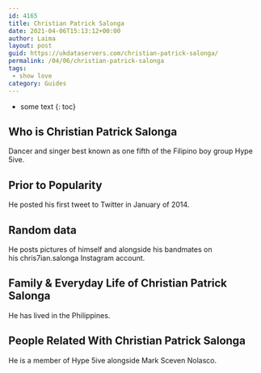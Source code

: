 ```yaml
---
id: 4165
title: Christian Patrick Salonga
date: 2021-04-06T15:13:12+00:00
author: Laima
layout: post
guid: https://ukdataservers.com/christian-patrick-salonga/
permalink: /04/06/christian-patrick-salonga
tags:
 - show love
category: Guides
---
```


* some text
{: toc}


## Who is Christian Patrick Salonga
                  
                  
                  
Dancer and singer best known as one fifth of the Filipino boy group Hype 5ive.
                  
              
            
              
            
                
                
                
## Prior to Popularity
                  
                  
                  
He posted his first tweet to Twitter in January of 2014.
                  
              
            
              
            
                
                
                
## Random data
                  
                  
                  
He posts pictures of himself and alongside his bandmates on his chris7ian.salonga Instagram account. 
                  
              
            
              
            
                
                
                
## Family & Everyday Life of Christian Patrick Salonga
                  
                  
                  
He has lived in the Philippines.
                  
              
            
              
            
                
                
                
## People Related With Christian Patrick Salonga
                  
                  
                  
He is a member of Hype 5ive alongside Mark Sceven Nolasco.
                  
              
            
              
            
                
              
            
              
              
            
            
              
            
          
          
          